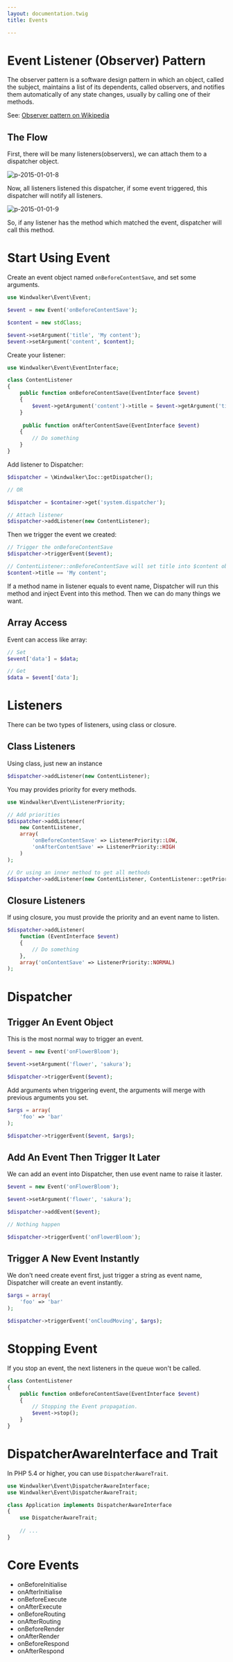 ```yaml
---
layout: documentation.twig
title: Events

---
```


# Event Listener (Observer) Pattern

The observer pattern is a software design pattern in which an object, called the subject, maintains a list of its dependents, 
called observers, and notifies them automatically of any state changes, usually by calling one of their methods. 

See: [Observer pattern on Wikipedia](http://en.wikipedia.org/wiki/Observer_pattern)

## The Flow

First, there will be many listeners(observers), we can attach them to a dispatcher object.

![p-2015-01-01-8](https://cloud.githubusercontent.com/assets/1639206/5592361/7a569cdc-9206-11e4-829b-846b2c31557e.jpg)

Now, all listeners listened this dispatcher, if some event triggered, this dispatcher will notify all listeners.

![p-2015-01-01-9](https://cloud.githubusercontent.com/assets/1639206/5592360/7a4ed9c0-9206-11e4-91aa-d3d50c4388c5.jpg)

So, if any listener has the method which matched the event, dispatcher will call this method.

# Start Using Event

Create an event object named `onBeforeContentSave`, and set some arguments.

``` php
use Windwalker\Event\Event;

$event = new Event('onBeforeContentSave');

$content = new stdClass;

$event->setArgument('title', 'My content');
$event->setArgument('content', $content);
```

Create your listener:

``` php
use Windwalker\Event\EventInterface;

class ContentListener
{
    public function onBeforeContentSave(EventInterface $event)
    {
        $event->getArgument('content')->title = $event->getArgument('title'); 
    }
    
     public function onAfterContentSave(EventInterface $event)
    {
        // Do something
    }
}
```

Add listener to Dispatcher:

``` php
$dispatcher = \Windwalker\Ioc::getDispatcher();

// OR

$dispatcher = $container->get('system.dispatcher');

// Attach listener
$dispatcher->addListener(new ContentListener);
```

Then we trigger the event we created:

``` php
// Trigger the onBeforeContentSave
$dispatcher->triggerEvent($event);

// ContentListener::onBeforeContentSave will set title into $content object.
$content->title == 'My content';
```

If a method name in listener equals to event name, Dispatcher will run this method and inject Event into this method.
Then we can do many things we want.

## Array Access

Event can access like array:

``` php
// Set
$event['data'] = $data;

// Get
$data = $event['data'];
```

# Listeners

There can be two types of listeners, using class or closure.

## Class Listeners

Using class, just new an instance

``` php
$dispatcher->addListener(new ContentListener);
```

You may provides priority for every methods.

``` php
use Windwalker\Event\ListenerPriority;

// Add priorities
$dispatcher->addListener(
    new ContentListener,
    array(
        'onBeforeContentSave' => ListenerPriority::LOW,
        'onAfterContentSave' => ListenerPriority::HIGH
    )
);

// Or using an inner method to get all methods
$dispatcher->addListener(new ContentListener, ContentListener::getPriorities());
```

## Closure Listeners

If using closure, you must provide the priority and an event name to listen.

``` php
$dispatcher->addListener(
    function (EventInterface $event)
    {
        // Do something
    }, 
    array('onContentSave' => ListenerPriority::NORMAL)
);
```

# Dispatcher

## Trigger An Event Object

This is the most normal way to trigger an event.

``` php
$event = new Event('onFlowerBloom');

$event->setArgument('flower', 'sakura');

$dispatcher->triggerEvent($event);
```

Add arguments when triggering event, the arguments will merge with previous arguments you set.

``` php
$args = array(
    'foo' => 'bar'
);

$dispatcher->triggerEvent($event, $args);
```

## Add An Event Then Trigger It Later

We can add an event into Dispatcher, then use event name to raise it laster.

``` php
$event = new Event('onFlowerBloom');

$event->setArgument('flower', 'sakura');

$dispatcher->addEvent($event);

// Nothing happen

$dispatcher->triggerEvent('onFlowerBloom');
```

## Trigger A New Event Instantly

We don't need create event first, just trigger a string as event name, Dispatcher will create an event instantly.

``` php
$args = array(
    'foo' => 'bar'
);

$dispatcher->triggerEvent('onCloudMoving', $args);
```

# Stopping Event

If you stop an event, the next listeners in the queue won't be called.

``` php
class ContentListener
{
    public function onBeforeContentSave(EventInterface $event)
    {
        // Stopping the Event propagation.
        $event->stop();
    }
}
```

# DispatcherAwareInterface and Trait

In PHP 5.4 or higher, you can use `DispatcherAwareTrait`.

``` php
use Windwalker\Event\DispatcherAwareInterface;
use Windwalker\Event\DispatcherAwareTrait;

class Application implements DispatcherAwareInterface
{
    use DispatcherAwareTrait;
    
    // ...
}
```

# Core Events

- onBeforeInitialise
- onAfterInitialise
- onBeforeExecute
- onAfterExecute
- onBeforeRouting
- onAfterRouting
- onBeforeRender
- onAfterRender
- onBeforeRespond
- onAfterRespond
